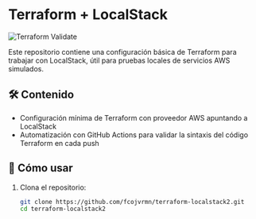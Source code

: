 # Terraform + LocalStack

![Terraform Validate](https://github.com/fcojvrmn/terraform-localstack2/actions/workflows/terraform-validate.yml/badge.svg)

Este repositorio contiene una configuración básica de Terraform para trabajar con LocalStack, útil para pruebas locales de servicios AWS simulados.

## 🛠️ Contenido

- Configuración mínima de Terraform con proveedor AWS apuntando a LocalStack
- Automatización con GitHub Actions para validar la sintaxis del código Terraform en cada push

## 🚀 Cómo usar

1. Clona el repositorio:
   ```bash
   git clone https://github.com/fcojvrmn/terraform-localstack2.git
   cd terraform-localstack2
